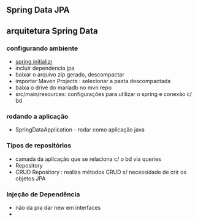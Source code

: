 ## Spring Data JPA

## arquitetura Spring Data



### configurando ambiente
- [spring initializr](http://start.spring.io)
- incluir dependencia jpa
- baixar o arquivo zip gerado, descompactar
- importar Maven Projects : selecionar a pasta descompactada
- baixa o drive do mariadb no mvn repo
- src/main/resources: configurações para utilizar o spring e conexão c/ bd

### rodando a aplicação
- SpringDataApplication - rodar como aplicação java

### Tipos de repositórios
- camada da aplicação que se relaciona c/ o bd via queries
- Repository
- CRUD Repository : realiza métodos CRUD s/ necessidade de crir os objetos JPA

### Injeção de Dependência
- não da pra dar new em interfaces
- 
